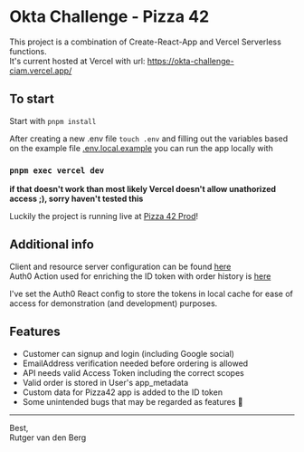 # Okta Challenge - Pizza 42

This project is a combination of Create-React-App and Vercel Serverless functions.  
It's current hosted at Vercel with url: https://okta-challenge-ciam.vercel.app/

## To start

Start with `pnpm install`

After creating a new .env file `touch .env` and filling out the variables based on the example file [.env.local.example](.env.local.example) you can run the app locally with

### `pnpm exec vercel dev`

**if that doesn't work than most likely Vercel doesn't allow unathorized access ;), sorry haven't tested this**

Luckily the project is running live at [Pizza 42 Prod](https://okta-challenge-ciam.vercel.app/)!

## Additional info
Client and resource server configuration can be found [here](./auth0%20environment/Clients.md)  
Auth0 Action used for enriching the ID token with order history is [here](./auth0%20environment/Enrich-ID%20action.js)

I've set the Auth0 React config to store the tokens in local cache for ease of access for demonstration (and development) purposes.


## Features

- Customer can signup and login (including Google social)
- EmailAddress verification needed before ordering is allowed
- API needs valid Access Token including the correct scopes
- Valid order is stored in User's app_metadata
- Custom data for Pizza42 app is added to the ID token
- Some unintended bugs that may be regarded as features 🙈
---
Best,  
Rutger van den Berg